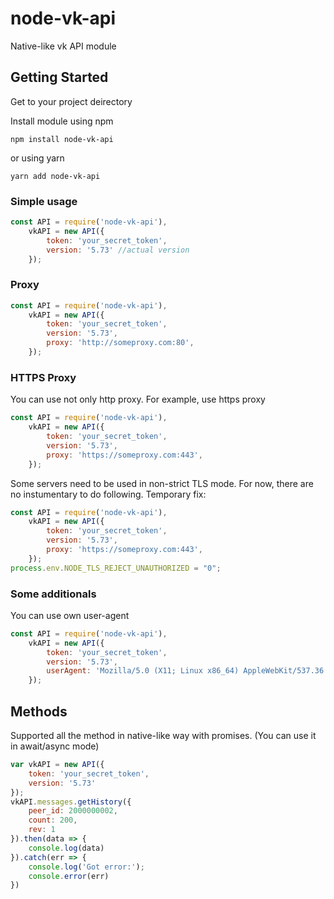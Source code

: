 # node-vk-api

Native-like vk API module

## Getting Started

Get to your project deirectory

Install module using npm
```
npm install node-vk-api
```
or using yarn
```
yarn add node-vk-api
```
### Simple usage

```javascript
const API = require('node-vk-api'),
    vkAPI = new API({
        token: 'your_secret_token',
        version: '5.73' //actual version
    });
```
### Proxy

```javascript
const API = require('node-vk-api'),
    vkAPI = new API({
        token: 'your_secret_token',
        version: '5.73',
        proxy: 'http://someproxy.com:80',
    });
```
### HTTPS Proxy
You can use not only http proxy. For example, use https proxy
```javascript
const API = require('node-vk-api'),
    vkAPI = new API({
        token: 'your_secret_token',
        version: '5.73',
        proxy: 'https://someproxy.com:443',
    });
```
Some servers need to be used in non-strict TLS mode. For now, there are no instumentary to do following. Temporary fix:
```javascript
const API = require('node-vk-api'),
    vkAPI = new API({
        token: 'your_secret_token',
        version: '5.73',
        proxy: 'https://someproxy.com:443',
    });
process.env.NODE_TLS_REJECT_UNAUTHORIZED = "0";
```

### Some additionals
You can use own user-agent

```javascript
const API = require('node-vk-api'),
    vkAPI = new API({
        token: 'your_secret_token',
        version: '5.73',
        userAgent: 'Mozilla/5.0 (X11; Linux x86_64) AppleWebKit/537.36 (KHTML, like Gecko) ArchLinux Chromium/64.0.3282.167 Chrome/64.0.3282.167 Safari/537.36'
    });
```
## Methods

Supported all the method in native-like way with promises. (You can use it in await/async mode)

```javascript
var vkAPI = new API({
    token: 'your_secret_token',
    version: '5.73'
});
vkAPI.messages.getHistory({
    peer_id: 2000000002,
    count: 200,
    rev: 1
}).then(data => {
    console.log(data)
}).catch(err => {
    console.log('Got error:');
    console.error(err)
})
```
